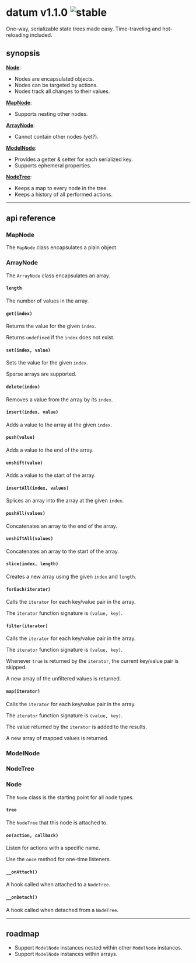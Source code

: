 
# datum v1.1.0 ![stable](https://img.shields.io/badge/stability-stable-4EBA0F.svg?style=flat)

One-way, serializable state trees made easy. Time-traveling and hot-reloading included.

## synopsis

[**Node**](#node):
- Nodes are encapsulated objects.
- Nodes can be targeted by actions.
- Nodes track all changes to their values.

[**MapNode**](#mapnode):
- Supports nesting other nodes.

[**ArrayNode**](#arraynode):
- Cannot contain other nodes (yet?).

[**ModelNode**](#modelnode):
- Provides a getter & setter for each serialized key.
- Supports ephemeral properties.

[**NodeTree**](#nodetree):
- Keeps a map to every node in the tree.
- Keeps a history of all performed actions.

---

## api reference

### MapNode

The `MapNode` class encapsulates a plain object.

### ArrayNode

The `ArrayNode` class encapsulates an array.

#### `length`

The number of values in the array.

#### `get(index)`

Returns the value for the given `index`.

Returns `undefined` if the `index` does not exist.

#### `set(index, value)`

Sets the value for the given `index`.

Sparse arrays are supported.

#### `delete(index)`

Removes a value from the array by its `index`.

#### `insert(index, value)`

Adds a value to the array at the given `index`.

#### `push(value)`

Adds a value to the end of the array.

#### `unshift(value)`

Adds a value to the start of the array.

#### `insertAll(index, values)`

Splices an array into the array at the given `index`.

#### `pushAll(values)`

Concatenates an array to the end of the array.

#### `unshiftAll(values)`

Concatenates an array to the start of the array.

#### `slice(index, length)`

Creates a new array using the given `index` and `length`.

#### `forEach(iterator)`

Calls the `iterator` for each key/value pair in the array.

The `iterator` function signature is `(value, key)`.

#### `filter(iterator)`

Calls the `iterator` for each key/value pair in the array.

The `iterator` function signature is `(value, key)`.

Whenever `true` is returned by the `iterator`, the current key/value pair is skipped.

A new array of the unfiltered values is returned.

#### `map(iterator)`

Calls the `iterator` for each key/value pair in the array.

The `iterator` function signature is `(value, key)`.

The value returned by the `iterator` is added to the results.

A new array of mapped values is returned.

### ModelNode

### NodeTree

### Node

The `Node` class is the starting point for all node types.

#### `tree`

The `NodeTree` that this node is attached to.

#### `on(action, callback)`

Listen for actions with a specific name.

Use the `once` method for one-time listeners.

#### `__onAttach()`

A hook called when attached to a `NodeTree`.

#### `__onDetach()`

A hook called when detached from a `NodeTree`.

---

## roadmap

- Support `ModelNode` instances nested within other `ModelNode` instances.
- Support `ModelNode` instances within arrays.

